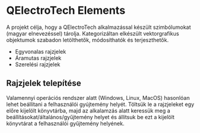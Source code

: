 # QElectroTech Elements

A projekt célja, hogy a QElectroTech alkalmazással készült szimbólumokat (magyar elnevezéssel) tárolja.
Kategorizáltan elkészült vektorgrafikus objektumok szabadon letölthetők, módosíthatók és terjeszthetők.

- Egyvonalas rajzjelek
- Áramutas rajzjelek
- Szerelési rajzjelek

## Rajzjelek telepítése

Valamennyi operációs rendszer alatt (Windows, Linux, MacOS) hasonlóan lehet beállítani a felhasználói gyújtemény helyét.
Töltsük le a rajzjeleket egy előre kijelölt könyvtárba, majd az alkalamzás alatt keressük meg a beállításokat/általános/gyűjtemény 
helyet és állítsuk be ezt a kijelölt könyvtárat a felhasználói gyűjtemény helyének.






